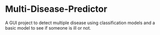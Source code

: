 # Multi-Disease-Predictor
A GUI project to detect multiple disease using classification models and a basic model to see if someone is ill or not.
